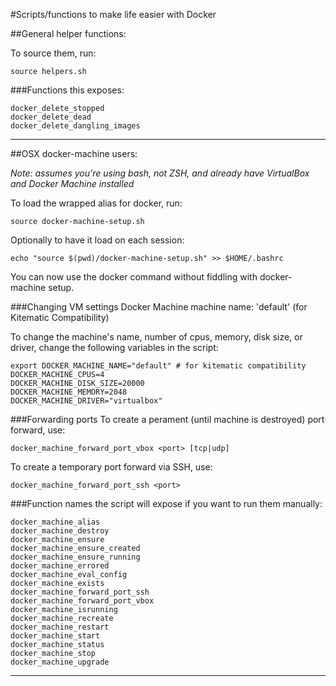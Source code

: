 #Scripts/functions to make life easier with Docker
  
##General helper functions:
  
To source them, run:
  
    source helpers.sh
  
###Functions this exposes:
  
    docker_delete_stopped
    docker_delete_dead
    docker_delete_dangling_images
  
--------
  
##OSX docker-machine users:
  
_Note: assumes you're using bash, not ZSH, and already have
VirtualBox and Docker Machine installed_  
  
To load the wrapped alias for docker, run:  

    source docker-machine-setup.sh
  
Optionally to have it load on each session:  

    echo "source $(pwd)/docker-machine-setup.sh" >> $HOME/.bashrc
  
You can now use the docker command without fiddling with docker-machine setup.  
  
###Changing VM settings
Docker Machine machine name: 'default' (for Kitematic Compatibility)  
  
To change the machine's name, number of cpus, memory, disk size, or driver,
change the following variables in the script:

    export DOCKER_MACHINE_NAME="default" # for kitematic compatibility
    DOCKER_MACHINE_CPUS=4
    DOCKER_MACHINE_DISK_SIZE=20000
    DOCKER_MACHINE_MEMORY=2048
    DOCKER_MACHINE_DRIVER="virtualbox"
  
###Forwarding ports
To create a perament (until machine is destroyed) port forward, use:
  
    docker_machine_forward_port_vbox <port> [tcp|udp]
  
To create a temporary port forward via SSH, use:
  
    docker_machine_forward_port_ssh <port>
  
###Function names the script will expose if you want to run them manually:

    docker_machine_alias
    docker_machine_destroy
    docker_machine_ensure
    docker_machine_ensure_created
    docker_machine_ensure_running
    docker_machine_errored
    docker_machine_eval_config
    docker_machine_exists
    docker_machine_forward_port_ssh
    docker_machine_forward_port_vbox
    docker_machine_isrunning
    docker_machine_recreate
    docker_machine_restart
    docker_machine_start
    docker_machine_status
    docker_machine_stop
    docker_machine_upgrade
  
-------------------------
  
